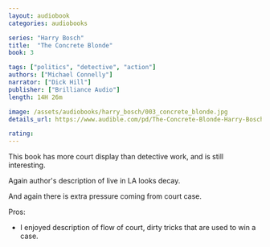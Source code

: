 ```yaml
---
layout: audiobook
categories: audiobooks

series: "Harry Bosch"
title:  "The Concrete Blonde"
book: 3

tags: ["politics", "detective", "action"]
authors: ["Michael Connelly"]
narrator: ["Dick Hill"]
publisher: ["Brilliance Audio"]
length: 14H 26m

image: /assets/audiobooks/harry_bosch/003_concrete_blonde.jpg
details_url: https://www.audible.com/pd/The-Concrete-Blonde-Harry-Bosch-Series-Book-3-Audiobook/B002V1CBTY

rating: 
---
```


This book has more court display than detective work, and is still interesting. 

Again author's description of live in LA looks decay.

And again there is extra pressure coming from court case.

Pros:
* I enjoyed description of flow of court, dirty tricks that are used to win a case.